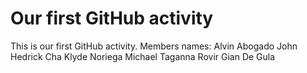 # Our first GitHub activity

This is our first GitHub
activity.
Members names:
Alvin Abogado
John Hedrick Cha
Klyde Noriega
Michael Taganna
Rovir Gian De Gula
